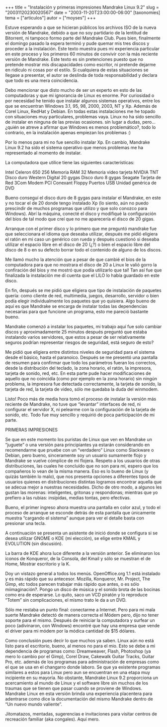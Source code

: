 +++
title = "Instalación y primeras impresiones Mandrake Linux 9.2"
slug = "20031120230020567"
date = "2003-11-20T23:00:00-06:00"
[taxonomies]
tema = ["articulos"]
autor = ["moyses"]
+++

Estuve esperando a que se hicieran públicos los archivos ISO de la nueva
versión de Mandrake, debido a que no soy partidario de la lentitud de
Bitorrent, ni tampoco formo parte del Mandrake Club. Pues bien,
finalmente el domingo pasado la espera terminó y pude quemar mis tres
discos y proceder a la instalación. Este texto muestra pues mi
experiencia particular en este proceso y los primeros 60 minutos de
convivir con la más reciente versión de Mandrake. Este texto es sin
pretenciones puesto que no pretende mostrar mis discapacidades como
escritor, ni pretende dejarme en ridículo ni cosas por el estilo. Si
cualquiera de estas situaciones se llegase a presentar, el autor se
deslinda de toda responsabilidad y declara que todo es una mera
coincidencia.

<!-- more -->
Debo mencionar que disto mucho de ser un experto en esto de las
computadoras y que mi ignorancia de Linux es enorme. Por curiosidad o
por necesidad he tenido que instalar algunos sistemas operativos, entre
los que se encuentran Windows 3.1, 95, 98, 2000, 2003, NT y Xp. Además
de Corel Linux, RedHat y Debian. En todas estas instalaciones me he
topado con situaciones muy particulares, problemas vaya. Linux no ha
sido sencillo de instalar en ninguna de las previas ocasiones. sin lugar
a dudas, pero… ¿quién se atreve a afirmar que Windows es menos
problemático?, todo lo contrario, en la instalación apenas empiezan los
problemas :)

Por lo menos para mi no fue sencillo instalar Xp. En cambio, Mandrake
Linux 9.2 ha sido el sistema operativo que menos problemas me ha
representado al momento de instalar.

La computadora que utilice tiene las siguientes características:

Intel Celeron 650 256 Memoria RAM 32 Memoria video tarjeta NVIDIA TNT
Disco duro Western Digital 20 gygas Disco duro 8 gygas Seagate Tarjeta
de Red 3Com Modem PCI Conexant Floppy Puertos USB Unidad genérica de DVD

Bueno conseguí el disco duro de 8 gygas para instalar el Mandrake, en
este y no tocar el de 20 donde tengo instalado Xp (lo siento, aún no
puedo prescindir de muchos programas que utilizo y que solo conozco para
Windows). Abrí la máquina, conecté el disco y modifiqué la configuración
del bios de tal modo que creí que no me aparecería el disco de 20 gigas.

Arranque con el primer disco y lo primero que me preguntó mandrake fue
que seleccionara el idioma que deseaba utilizar, después me pidió
eligiera el ratón en mi caso un genérico con rueda y después cuestionó
si deseaba utilizar el espacio libre en el disco de 20 (¿?) o bien el
espacio libre del disco de 8 o en su defecto borrar todo el contenido de
alguno de los discos.

Me llamó mucho la atención que a pesar de que cambié el bios de la
computadora para que no mostrara el disco de 20 a Linux le valió gorro
la confiración del bios y me mostró que podía utilizarlo que tal! Tan
así fue que finalizada la instalación me dí cuenta que el LILO lo había
guardado en este disco.

En fin, después se me pidió que eligiera que tipo de instalación de
paquetes quería: como cliente de red, multimedia, juegos, desarrollo,
servidor o bien podía elegir individualmente los paquetes que yo
quisiera. Algo bueno de aquí es que Mandrake se encarga de instalar
todas las dependencias necesarias para que funcione un programa, esto me
pareció bastante bueno.

Mandrake comenzó a instalar los paquetes, mi trabajo aquí fue solo
cambiar discos y aproximadamente 25 minutos después preguntó que estaba
instalando varios servidores, que estos a pesar de ser relativamente
seguros podrían representar riesgos de seguridad, está seguro de esto?

Me pidió que eligiera entre distintos niveles de seguridad para el
sistema desde el básico, hasta el paranoico. Después se me presentó una
pantalla de resumen para confirmar que todo los parámetros fueran los
correctos, desde la distribución del teclado, la zona horario, el ratón,
la impresora, tarjeta de sonido, red, etc. En esta parte pude hacer
modificaciones de aquello que no coincidía (como por ejemplo en la zona
horario) sin ningún problema, la impresora fue detectada correctamente,
la tarjeta de sonido, la tarjeta de red, la tarjeta de video, sólo me
quedaba la duda del winmodem.

Listo! Poco más de media hora tomó el proceso de instalar la versión más
reciente de Mandrake, no tuve que “levantar” interfaces de red, ni
configurar el servidor X, ni pelearme con la configuración de la tarjeta
de sonido, etc. Todo fue muy sencillo y requirió de poca participación
de mi parte.

PRIMERAS IMPRESIONES

Se que en este momento los puristas de Linux que ven en Mandrake un
“juguete” o una versión para principiantes ya estarán considerando en
recomendarme que pruebe con un “verdadero” Linux como Slackware o
Debian, pero bueno, sinceramente soy un usuario sumamente flojo y
Mandrake se vuelve cómplice de mi flojera. Respeto a los usuarios de
otras distribuciones, las cuales he concluído que no son para mi, espero
que los compañeros lo vean de la misma manera. Eso es lo bueno de Linux
(y quizás también lo malo), que nos presenta opciones a diferentes tipos
de usuarios quienes en distribuciones distintas logramos encontrar
aquella que se adecua mejor a nuestras necesidades. Dicho de otro modo,
a algunos les gustan las morenas: inteligentes, gritonas y respondonas;
mientras que yo prefiero a las rubias: insípidas, medias tontas, pero
efectivas.

Bueno, el primer ingreso ahora muestra una pantalla en color azul, y
todo el proceso de arranque se esconde detrás de esta pantalla que
únicamente muestra “cargando el sistema” aunque para ver el detalle
basta con presionar una tecla.

A continuación se presenta un asistente de inició donde se configura si
se desea utilizar GNOME o KDE (mi elección), se elige entre KMAIL y
EVOLUTION (sin discusión).

La barra de KDE ahora luce diferente a la versión anterior. Se
eliminaron los íconos de Konqueror, de la Consola, del Kmail y sólo se
muestran el de Home, Mostrar escritorio y la K.

Doy un vistazo general a todos los menús. OpenOffice.org 1.1 está
instalado y es más rápido que su antecesor. Mozilla, Konqueror,
Mr. Project, The Gimp, etc todos parecen trabajar más rápido que antes,
o es sólo miimaginación?. Pongo un disco de música y el sonido brota de
las bocinas como era de esperarse. Lo quito, saco un VCD piratón y lo
reproduce “Totem” sin complicaciones, el mismo trato le da a un DVD.

Sólo me restaba un punto final: conectarme a Internet. Pero para mi mala
suerte Mandrake detectó de manera correcta el Módem pero, dijo no tener
soporte para el mismo. Después de reiniciar la computadora y surfear un
poco (adivinaron, con Windows) encontré que hay una empresa que vende el
driver para mi módem por la módica cantidad de $15 dólares.

Como conclusión pues decir lo que muchos ya saben. Linux aún no está
listo para el escritorio, bueno, al menos no para el mio. Esto se debe a
mi dependencia de programas como: Dreamweaver, Flash, Photoshop (ya mero
lo cambio por el Gimp), Corel Draw, Cakewalk Guitar Tracks, Guitar Pro,
etc. además de los programas para administración de empresas como el que
se usa en el changarro donde laboro. Se que ya existente programas
similares a estos para Linux pero aun se encuentran en una etapa muy
incipiente en su mayoría. No obstante, Mandrake Linux 9.2 proporciona un
acercamiento al mundo de Linux y el software libre sin muchos de los
traumas que se tienen que pasar cuando se proviene de Windows. Mandrake
Linux en esta versión brinda una experiencia placentera para adentrarse
como dice la documentación del mismo Mandrake dentro de “Un nuevo mundo
valiente”.

Jitomatazos, mentadas, sugerencias e invitaciones para visitar centros
de recreación familiar (aka congales). Aquí mero.
